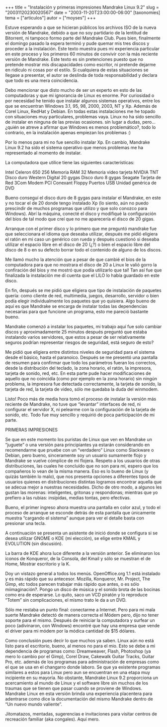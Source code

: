 +++
title = "Instalación y primeras impresiones Mandrake Linux 9.2"
slug = "20031120230020567"
date = "2003-11-20T23:00:00-06:00"
[taxonomies]
tema = ["articulos"]
autor = ["moyses"]
+++

Estuve esperando a que se hicieran públicos los archivos ISO de la nueva
versión de Mandrake, debido a que no soy partidario de la lentitud de
Bitorrent, ni tampoco formo parte del Mandrake Club. Pues bien,
finalmente el domingo pasado la espera terminó y pude quemar mis tres
discos y proceder a la instalación. Este texto muestra pues mi
experiencia particular en este proceso y los primeros 60 minutos de
convivir con la más reciente versión de Mandrake. Este texto es sin
pretenciones puesto que no pretende mostrar mis discapacidades como
escritor, ni pretende dejarme en ridículo ni cosas por el estilo. Si
cualquiera de estas situaciones se llegase a presentar, el autor se
deslinda de toda responsabilidad y declara que todo es una mera
coincidencia.

<!-- more -->
Debo mencionar que disto mucho de ser un experto en esto de las
computadoras y que mi ignorancia de Linux es enorme. Por curiosidad o
por necesidad he tenido que instalar algunos sistemas operativos, entre
los que se encuentran Windows 3.1, 95, 98, 2000, 2003, NT y Xp. Además
de Corel Linux, RedHat y Debian. En todas estas instalaciones me he
topado con situaciones muy particulares, problemas vaya. Linux no ha
sido sencillo de instalar en ninguna de las previas ocasiones. sin lugar
a dudas, pero… ¿quién se atreve a afirmar que Windows es menos
problemático?, todo lo contrario, en la instalación apenas empiezan los
problemas :)

Por lo menos para mi no fue sencillo instalar Xp. En cambio, Mandrake
Linux 9.2 ha sido el sistema operativo que menos problemas me ha
representado al momento de instalar.

La computadora que utilice tiene las siguientes características:

Intel Celeron 650 256 Memoria RAM 32 Memoria video tarjeta NVIDIA TNT
Disco duro Western Digital 20 gygas Disco duro 8 gygas Seagate Tarjeta
de Red 3Com Modem PCI Conexant Floppy Puertos USB Unidad genérica de DVD

Bueno conseguí el disco duro de 8 gygas para instalar el Mandrake, en
este y no tocar el de 20 donde tengo instalado Xp (lo siento, aún no
puedo prescindir de muchos programas que utilizo y que solo conozco para
Windows). Abrí la máquina, conecté el disco y modifiqué la configuración
del bios de tal modo que creí que no me aparecería el disco de 20 gigas.

Arranque con el primer disco y lo primero que me preguntó mandrake fue
que seleccionara el idioma que deseaba utilizar, después me pidió
eligiera el ratón en mi caso un genérico con rueda y después cuestionó
si deseaba utilizar el espacio libre en el disco de 20 (¿?) o bien el
espacio libre del disco de 8 o en su defecto borrar todo el contenido de
alguno de los discos.

Me llamó mucho la atención que a pesar de que cambié el bios de la
computadora para que no mostrara el disco de 20 a Linux le valió gorro
la confiración del bios y me mostró que podía utilizarlo que tal! Tan
así fue que finalizada la instalación me dí cuenta que el LILO lo había
guardado en este disco.

En fin, después se me pidió que eligiera que tipo de instalación de
paquetes quería: como cliente de red, multimedia, juegos, desarrollo,
servidor o bien podía elegir individualmente los paquetes que yo
quisiera. Algo bueno de aquí es que Mandrake se encarga de instalar
todas las dependencias necesarias para que funcione un programa, esto me
pareció bastante bueno.

Mandrake comenzó a instalar los paquetes, mi trabajo aquí fue solo
cambiar discos y aproximadamente 25 minutos después preguntó que estaba
instalando varios servidores, que estos a pesar de ser relativamente
seguros podrían representar riesgos de seguridad, está seguro de esto?

Me pidió que eligiera entre distintos niveles de seguridad para el
sistema desde el básico, hasta el paranoico. Después se me presentó una
pantalla de resumen para confirmar que todo los parámetros fueran los
correctos, desde la distribución del teclado, la zona horario, el ratón,
la impresora, tarjeta de sonido, red, etc. En esta parte pude hacer
modificaciones de aquello que no coincidía (como por ejemplo en la zona
horario) sin ningún problema, la impresora fue detectada correctamente,
la tarjeta de sonido, la tarjeta de red, la tarjeta de video, sólo me
quedaba la duda del winmodem.

Listo! Poco más de media hora tomó el proceso de instalar la versión más
reciente de Mandrake, no tuve que “levantar” interfaces de red, ni
configurar el servidor X, ni pelearme con la configuración de la tarjeta
de sonido, etc. Todo fue muy sencillo y requirió de poca participación
de mi parte.

PRIMERAS IMPRESIONES

Se que en este momento los puristas de Linux que ven en Mandrake un
“juguete” o una versión para principiantes ya estarán considerando en
recomendarme que pruebe con un “verdadero” Linux como Slackware o
Debian, pero bueno, sinceramente soy un usuario sumamente flojo y
Mandrake se vuelve cómplice de mi flojera. Respeto a los usuarios de
otras distribuciones, las cuales he concluído que no son para mi, espero
que los compañeros lo vean de la misma manera. Eso es lo bueno de Linux
(y quizás también lo malo), que nos presenta opciones a diferentes tipos
de usuarios quienes en distribuciones distintas logramos encontrar
aquella que se adecua mejor a nuestras necesidades. Dicho de otro modo,
a algunos les gustan las morenas: inteligentes, gritonas y respondonas;
mientras que yo prefiero a las rubias: insípidas, medias tontas, pero
efectivas.

Bueno, el primer ingreso ahora muestra una pantalla en color azul, y
todo el proceso de arranque se esconde detrás de esta pantalla que
únicamente muestra “cargando el sistema” aunque para ver el detalle
basta con presionar una tecla.

A continuación se presenta un asistente de inició donde se configura si
se desea utilizar GNOME o KDE (mi elección), se elige entre KMAIL y
EVOLUTION (sin discusión).

La barra de KDE ahora luce diferente a la versión anterior. Se
eliminaron los íconos de Konqueror, de la Consola, del Kmail y sólo se
muestran el de Home, Mostrar escritorio y la K.

Doy un vistazo general a todos los menús. OpenOffice.org 1.1 está
instalado y es más rápido que su antecesor. Mozilla, Konqueror,
Mr. Project, The Gimp, etc todos parecen trabajar más rápido que antes,
o es sólo miimaginación?. Pongo un disco de música y el sonido brota de
las bocinas como era de esperarse. Lo quito, saco un VCD piratón y lo
reproduce “Totem” sin complicaciones, el mismo trato le da a un DVD.

Sólo me restaba un punto final: conectarme a Internet. Pero para mi mala
suerte Mandrake detectó de manera correcta el Módem pero, dijo no tener
soporte para el mismo. Después de reiniciar la computadora y surfear un
poco (adivinaron, con Windows) encontré que hay una empresa que vende el
driver para mi módem por la módica cantidad de $15 dólares.

Como conclusión pues decir lo que muchos ya saben. Linux aún no está
listo para el escritorio, bueno, al menos no para el mio. Esto se debe a
mi dependencia de programas como: Dreamweaver, Flash, Photoshop (ya mero
lo cambio por el Gimp), Corel Draw, Cakewalk Guitar Tracks, Guitar Pro,
etc. además de los programas para administración de empresas como el que
se usa en el changarro donde laboro. Se que ya existente programas
similares a estos para Linux pero aun se encuentran en una etapa muy
incipiente en su mayoría. No obstante, Mandrake Linux 9.2 proporciona un
acercamiento al mundo de Linux y el software libre sin muchos de los
traumas que se tienen que pasar cuando se proviene de Windows. Mandrake
Linux en esta versión brinda una experiencia placentera para adentrarse
como dice la documentación del mismo Mandrake dentro de “Un nuevo mundo
valiente”.

Jitomatazos, mentadas, sugerencias e invitaciones para visitar centros
de recreación familiar (aka congales). Aquí mero.
